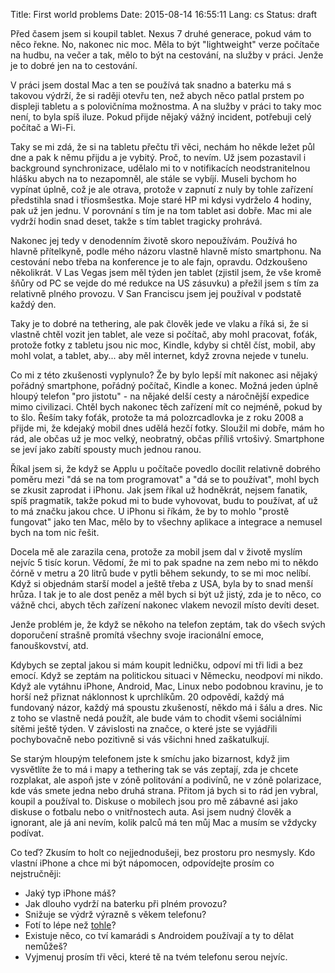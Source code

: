 Title: First world problems
Date: 2015-08-14 16:55:11
Lang: cs
Status: draft

Před časem jsem si koupil tablet. Nexus 7 druhé generace, pokud vám to něco řekne. No, nakonec nic moc. Měla to být "lightweight" verze počítače na hudbu, na večer a tak, mělo to být na cestování, na služby v práci. Jenže je to dobré jen na to cestování.

V práci jsem dostal Mac a ten se používá tak snadno a baterku má s takovou výdrží, že si raději otevřu ten, než abych něco patlal prstem po displeji tabletu a s polovičníma možnostma. A na služby v práci to taky moc není, to byla spíš iluze. Pokud přijde nějaký vážný incident, potřebuji celý počítač a Wi-Fi.

Taky se mi zdá, že si na tabletu přečtu tři věci, nechám ho někde ležet půl dne a pak k němu přijdu a je vybitý. Proč, to nevím. Už jsem pozastavil i background synchronizace, udělalo mi to v notifikacích neodstranitelnou hlášku abych na to nezapomněl, ale stále se vybíjí. Museli bychom ho vypínat úplně, což je ale otrava, protože v zapnutí z nuly by tohle zařízení předstihla snad i třiosmšestka. Moje staré HP mi kdysi vydrželo 4 hodiny, pak už jen jednu. V porovnání s tím je na tom tablet asi dobře. Mac mi ale vydrží hodin snad deset, takže s tím tablet tragicky prohrává.

Nakonec jej tedy v denodenním životě skoro nepoužívám. Používá ho hlavně přítelkyně, podle mého názoru vlastně hlavně místo smartphonu. Na cestování nebo třeba na konference je to ale fajn, opravdu. Odzkoušeno několikrát. V Las Vegas jsem měl týden jen tablet (zjistil jsem, že vše kromě šňůry od PC se vejde do mé redukce na US zásuvku) a přežil jsem s tím za relativně plného provozu. V San Franciscu jsem jej používal v podstatě každý den.

Taky je to dobré na tethering, ale pak člověk jede ve vlaku a říká si, že si vlastně chtěl vozit jen tablet, ale veze si počítač, aby mohl pracovat, foťák, protože fotky z tabletu jsou nic moc, Kindle, kdyby si chtěl číst, mobil, aby mohl volat, a tablet, aby... aby měl internet, když zrovna nejede v tunelu.

Co mi z této zkušenosti vyplynulo? Že by bylo lepší mít nakonec asi nějaký pořádný smartphone, pořádný počítač, Kindle a konec. Možná jeden úplně hloupý telefon "pro jistotu" - na nějaké delší cesty a náročnější expedice mimo civilizaci. Chtěl bych nakonec těch zařízení mít co nejméně, pokud by to šlo. Řeším taky foťák, protože ta má polozrcadlovka je z roku 2008 a přijde mi, že kdejaký mobil dnes udělá hezčí fotky. Sloužil mi dobře, mám ho rád, ale občas už je moc velký, neobratný, občas příliš vrtošivý. Smartphone se jeví jako zabítí spousty much jednou ranou.

Říkal jsem si, že když se Applu u počítače povedlo docílit relativně dobrého poměru mezi "dá se na tom programovat" a "dá se to používat", mohl bych se zkusit zaprodat i iPhonu. Jak jsem říkal už hodněkrát, nejsem fanatik, spíš pragmatik, takže pokud mi to bude vyhovovat, budu to používat, ať už to má značku jakou chce. U iPhonu si říkám, že by to mohlo "prostě fungovat" jako ten Mac, mělo by to všechny aplikace a integrace a nemusel bych na tom nic řešit.

Docela mě ale zarazila cena, protože za mobil jsem dal v životě myslím nejvíc 5 tisíc korun. Vědomí, že mi to pak spadne na zem nebo mi to někdo čórně v metru a 20 litrů bude v pytli během sekundy, to se mi moc nelíbí. Když si objednám starší model a ještě třeba z USA, byla by to snad menší hrůza. I tak je to ale dost peněz a měl bych si být už jistý, zda je to něco, co vážně chci, abych těch zařízení nakonec vlakem nevozil místo devíti deset.

Jenže problém je, že když se někoho na telefon zeptám, tak do všech svých doporučení strašně promítá všechny svoje iracionální emoce, fanouškovství, atd.

Kdybych se zeptal jakou si mám koupit ledničku, odpoví mi tři lidi a bez emocí. Když se zeptám na politickou situaci v Německu, neodpoví mi nikdo. Když ale vytáhnu iPhone, Android, Mac, Linux nebo podobnou kravinu, je to horší než přiznat náklonnost k uprchlíkům. 20 odpovědí, každý má fundovaný názor, každý má spoustu zkušeností, někdo má i šálu a dres. Nic z toho se vlastně nedá použít, ale bude vám to chodit všemi sociálními sítěmi ještě týden. V závislosti na značce, o které jste se vyjádřili pochybovačně nebo pozitivně si vás všichni hned zaškatulkují.

Se starým hloupým telefonem jste k smíchu jako bizarnost, když jim vysvětlíte že to má i mapy a tethering tak se vás zeptají, zda je chcete rozplakat, ale aspoň jste v zóně politování a podivínů, ne v zóně polarizace, kde vás smete jedna nebo druhá strana. Přitom já bych si to rád jen vybral, koupil a používal to. Diskuse o mobilech jsou pro mě zábavné asi jako diskuse o fotbalu nebo o vnitřnostech auta. Asi jsem nudný člověk a ignorant, ale já ani nevím, kolik palců má ten můj Mac a musím se vždycky podívat.

Co teď? Zkusím to holt co nejjednodušeji, bez prostoru pro nesmysly. Kdo vlastní iPhone a chce mi být nápomocen, odpovídejte prosím co nejstručněji:

- Jaký typ iPhone máš?
- Jak dlouho vydrží na baterku při plném provozu?
- Snižuje se výdrž výrazně s věkem telefonu?
- Fotí to lépe než [tohle](https://photos-1.dropbox.com/t/2/AACcIdYp12vsEwIF5Wp67Wo-iCv28xZVhORkj2ERXWhZ8A/12/3367706/jpeg/32x32/1/1435744800/0/2/P1220244.JPG/CJrGzQEgASACIAMgBCAFIAYgBygBKAI/vLCYYn-H5wHgcscyufLZMRCqh2WrIy4NCc5GpayZsMw?size_mode=5)?
- Existuje něco, co tví kamarádi s Androidem používají a ty to dělat nemůžeš?
- Vyjmenuj prosím tři věci, které tě na tvém telefonu serou nejvíc.
